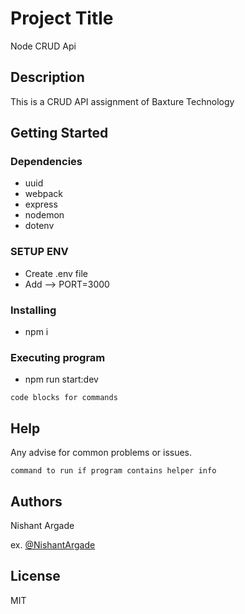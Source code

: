 # Project Title

Node CRUD Api 

## Description

This is a CRUD API assignment of Baxture Technology

## Getting Started

### Dependencies

* uuid
* webpack
* express
* nodemon
* dotenv

### SETUP ENV
* Create .env file
* Add --> PORT=3000

### Installing
* npm i


### Executing program

* npm run start:dev

```
code blocks for commands
```

## Help

Any advise for common problems or issues.
```
command to run if program contains helper info
```

## Authors
Nishant Argade

ex. [@NishantArgade](https://www.linkedin.com/in/nishant-argade-9058ab1a5)

## License
MIT
